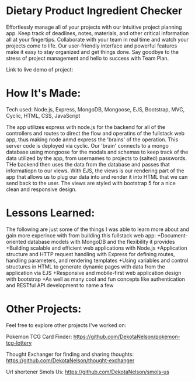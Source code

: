 # Dietary Product Ingredient Checker 
Effortlessly manage all of your projects with our intuitive project planning app. Keep track of deadlines, notes, materials, and other critical information all at your fingertips. Collaborate with your team in real time and watch your projects come to life. Our user-friendly interface and powerful features make it easy to stay organized and get things done. Say goodbye to the stress of project management and hello to success with Team Plan.

Link to live demo of project: 

# How It's Made:
Tech used: Node.js, Express, MongoDB, Mongoose, EJS, Bootstrap, MVC, Cyclic, HTML, CSS, JavaScript

The app utilizes express with node.js for the backend for all of the controllers and routes to direct the flow and operatins of the fullstack web app, thus making node anmd express the 'brains' of the operation. This server code is deployed via cyclic. Our 'brain' connects to a mongo database using mongoose for the modals and schemas to keep track of the data utilized by the app, from usernames to projects to (salted) passwords. THe backend then uses the data from the database and passes that informatiopn to our views. With EJS, the views is our rendering part of the app that allows us to plug our data into and render it into HTML that we can send back to the user. The views are styled with bootstrap 5 for a nice clean and responsive design. 

# Lessons Learned:
The following are just some of the things I was able to learn more about and gain more experince with from building this fullstack web app:
+Document-oriented database models with MongoDB and the flexibility it provides
+Building scalable and efficient web applications with Node.js
+Application structure and HTTP request handling with Express for defining routes, handling parameters, and rendering templates
+Using variables and control structures in HTML to generate dynamic pages with data from the application via EJS
+Responsive and mobile-first web application design with bootstrap
+As well as many cool and fun concepts like authentication and RESTful API development to name a few

# Other Projects:
Feel free to explore other projects I've worked on:

Pokemon TCG Card Finder: https://github.com/DekotaNelson/pokemon-tcg-lottery

Thought Exchanger for finding and sharing thoughts: https://github.com/DekotaNelson/thought-exchanger

Url shortener Smols Us: https://github.com/DekotaNelson/smols-us